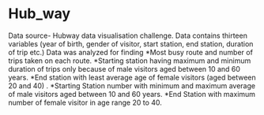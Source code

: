 # Hub_way
Data source- Hubway data visualisation challenge. Data contains thirteen variables (year of birth, gender of visitor, start station, end station, duration of trip etc.) Data was analyzed for finding  *Most busy route and number of trips taken on each route. *Starting station having maximum and minimum duration of trips only because of male visitors aged between 10 and 60 years. *End station with least average age of female visitors (aged between 20 and 40) . *Starting Station number with minimum and maximum average of male visitors aged between 10 and 60 years. *End Station with maximum number of female visitor in age range 20 to 40.
